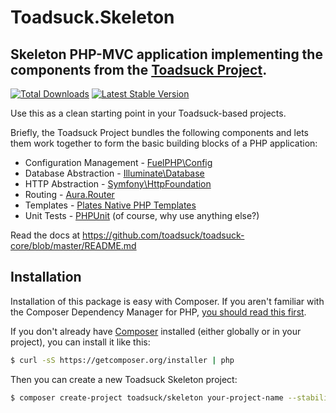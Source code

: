 # Toadsuck.Skeleton

## Skeleton PHP-MVC application implementing the components from the [Toadsuck Project](http://toadsuck.github.io).

[![Total Downloads](https://poser.pugx.org/toadsuck/skeleton/downloads.png)](https://packagist.org/packages/toadsuck/skeleton) [![Latest Stable Version](https://poser.pugx.org/toadsuck/skeleton/v/stable.png)](https://packagist.org/packages/toadsuck/skeleton)

Use this as a clean starting point in your Toadsuck-based projects.

Briefly, the Toadsuck Project bundles the following components and lets them work together to form the 
basic building blocks of a PHP application:

- Configuration Management - [FuelPHP\Config](https://github.com/fuelphp/config)
- Database Abstraction - [Illuminate\Database](https://github.com/illuminate/database)
- HTTP Abstraction - [Symfony\HttpFoundation](https://github.com/symfony/HttpFoundation)
- Routing - [Aura.Router](https://github.com/auraphp/Aura.Router)
- Templates - [Plates Native PHP Templates](http://platesphp.com/)
- Unit Tests - [PHPUnit](https://github.com/sebastianbergmann/phpunit) (of course, why use anything else?)

Read the docs at <https://github.com/toadsuck/toadsuck-core/blob/master/README.md>

## Installation
Installation of this package is easy with Composer. If you aren't familiar with the Composer Dependency Manager for PHP, [you should read this first](https://getcomposer.org/doc/00-intro.md).

If you don't already have [Composer](https://getcomposer.org) installed (either globally or in your project), you can install it like this:

``` bash
$ curl -sS https://getcomposer.org/installer | php
```

Then you can create a new Toadsuck Skeleton project:

``` bash
$ composer create-project toadsuck/skeleton your-project-name --stability=dev
```